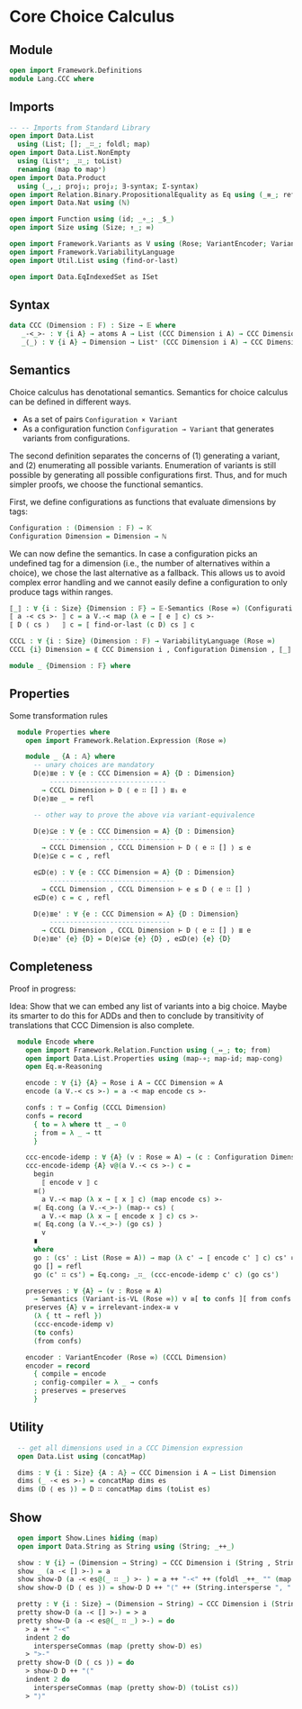 # Core Choice Calculus

## Module

```agda
open import Framework.Definitions
module Lang.CCC where
```

## Imports
```agda
-- -- Imports from Standard Library
open import Data.List
  using (List; []; _∷_; foldl; map)
open import Data.List.NonEmpty
  using (List⁺; _∷_; toList)
  renaming (map to map⁺)
open import Data.Product
  using (_,_; proj₁; proj₂; ∃-syntax; Σ-syntax)
open import Relation.Binary.PropositionalEquality as Eq using (_≡_; refl; sym)
open import Data.Nat using (ℕ)

open import Function using (id; _∘_; _$_)
open import Size using (Size; ↑_; ∞)

open import Framework.Variants as V using (Rose; VariantEncoder; Variant-is-VL)
open import Framework.VariabilityLanguage
open import Util.List using (find-or-last)

open import Data.EqIndexedSet as ISet
```

## Syntax

```agda
data CCC (Dimension : 𝔽) : Size → 𝔼 where
   _-<_>- : ∀ {i A} → atoms A → List (CCC Dimension i A) → CCC Dimension (↑ i) A
   _⟨_⟩ : ∀ {i A} → Dimension → List⁺ (CCC Dimension i A) → CCC Dimension (↑ i) A
```

## Semantics

Choice calculus has denotational semantics.
Semantics for choice calculus can be defined in different ways.
- As a set of pairs `Configuration × Variant`
- As a configuration function `Configuration → Variant` that generates variants from configurations.

The second definition separates the concerns of (1) generating a variant, and (2) enumerating all possible variants.
Enumeration of variants is still possible by generating all possible configurations first.
Thus, and for much simpler proofs, we choose the functional semantics.

First, we define configurations as functions that evaluate dimensions by tags:
```agda
Configuration : (Dimension : 𝔽) → 𝕂
Configuration Dimension = Dimension → ℕ
```

We can now define the semantics.
In case a configuration picks an undefined tag for a dimension (i.e., the number of alternatives within a choice), we chose the last alternative as a fallback.
This allows us to avoid complex error handling and we cannot easily define a configuration to only produce tags within ranges.
```agda
⟦_⟧ : ∀ {i : Size} {Dimension : 𝔽} → 𝔼-Semantics (Rose ∞) (Configuration Dimension) (CCC Dimension i)
⟦ a -< cs >- ⟧ c = a V.-< map (λ e → ⟦ e ⟧ c) cs >-
⟦ D ⟨ cs ⟩   ⟧ c = ⟦ find-or-last (c D) cs ⟧ c

CCCL : ∀ {i : Size} (Dimension : 𝔽) → VariabilityLanguage (Rose ∞)
CCCL {i} Dimension = ⟪ CCC Dimension i , Configuration Dimension , ⟦_⟧ ⟫
```

```agda
module _ {Dimension : 𝔽} where
```

## Properties

Some transformation rules
```agda
  module Properties where
    open import Framework.Relation.Expression (Rose ∞)

    module _ {A : 𝔸} where
      -- unary choices are mandatory
      D⟨e⟩≣e : ∀ {e : CCC Dimension ∞ A} {D : Dimension}
          -----------------------------
        → CCCL Dimension ⊢ D ⟨ e ∷ [] ⟩ ≣₁ e
      D⟨e⟩≣e _ = refl

      -- other way to prove the above via variant-equivalence

      D⟨e⟩⊆e : ∀ {e : CCC Dimension ∞ A} {D : Dimension}
          -------------------------------
        → CCCL Dimension , CCCL Dimension ⊢ D ⟨ e ∷ [] ⟩ ≤ e
      D⟨e⟩⊆e c = c , refl

      e⊆D⟨e⟩ : ∀ {e : CCC Dimension ∞ A} {D : Dimension}
          -------------------------------
        → CCCL Dimension , CCCL Dimension ⊢ e ≤ D ⟨ e ∷ [] ⟩
      e⊆D⟨e⟩ c = c , refl

      D⟨e⟩≣e' : ∀ {e : CCC Dimension ∞ A} {D : Dimension}
          ------------------------------
        → CCCL Dimension , CCCL Dimension ⊢ D ⟨ e ∷ [] ⟩ ≣ e
      D⟨e⟩≣e' {e} {D} = D⟨e⟩⊆e {e} {D} , e⊆D⟨e⟩ {e} {D}
```

## Completeness

Proof in progress:

Idea: Show that we can embed any list of variants into a big choice.
Maybe its smarter to do this for ADDs and then to conclude by transitivity of translations that CCC Dimension is also complete.

```agda
  module Encode where
    open import Framework.Relation.Function using (_⇔_; to; from)
    open import Data.List.Properties using (map-∘; map-id; map-cong)
    open Eq.≡-Reasoning

    encode : ∀ {i} {A} → Rose i A → CCC Dimension ∞ A
    encode (a V.-< cs >-) = a -< map encode cs >-

    confs : ⊤ ⇔ Config (CCCL Dimension)
    confs = record
      { to = λ where tt _ → 0
      ; from = λ _ → tt
      }

    ccc-encode-idemp : ∀ {A} (v : Rose ∞ A) → (c : Configuration Dimension) → ⟦ encode v ⟧ c ≡ v
    ccc-encode-idemp {A} v@(a V.-< cs >-) c =
      begin
        ⟦ encode v ⟧ c
      ≡⟨⟩
        a V.-< map (λ x → ⟦ x ⟧ c) (map encode cs) >-
      ≡⟨ Eq.cong (a V.-<_>-) (map-∘ cs) ⟨
        a V.-< map (λ x → ⟦ encode x ⟧ c) cs >-
      ≡⟨ Eq.cong (a V.-<_>-) (go cs) ⟩
        v
      ∎
      where
      go : (cs' : List (Rose ∞ A)) → map (λ c' → ⟦ encode c' ⟧ c) cs' ≡ cs'
      go [] = refl
      go (c' ∷ cs') = Eq.cong₂ _∷_ (ccc-encode-idemp c' c) (go cs')

    preserves : ∀ {A} → (v : Rose ∞ A)
      → Semantics (Variant-is-VL (Rose ∞)) v ≅[ to confs ][ from confs ] ⟦ encode v ⟧
    preserves {A} v = irrelevant-index-≅ v
      (λ { tt → refl })
      (ccc-encode-idemp v)
      (to confs)
      (from confs)

    encoder : VariantEncoder (Rose ∞) (CCCL Dimension)
    encoder = record
      { compile = encode
      ; config-compiler = λ _ → confs
      ; preserves = preserves
      }
```


## Utility

```agda
  -- get all dimensions used in a CCC Dimension expression
  open Data.List using (concatMap)

  dims : ∀ {i : Size} {A : 𝔸} → CCC Dimension i A → List Dimension
  dims (_ -< es >-) = concatMap dims es
  dims (D ⟨ es ⟩) = D ∷ concatMap dims (toList es)
```

## Show

```agda
  open import Show.Lines hiding (map)
  open import Data.String as String using (String; _++_)

  show : ∀ {i} → (Dimension → String) → CCC Dimension i (String , String._≟_) → String
  show _ (a -< [] >-) = a
  show show-D (a -< es@(_ ∷ _) >- ) = a ++ "-<" ++ (foldl _++_ "" (map (show show-D) es)) ++ ">-"
  show show-D (D ⟨ es ⟩) = show-D D ++ "⟨" ++ (String.intersperse ", " (toList (map⁺ (show show-D) es))) ++ "⟩"

  pretty : ∀ {i : Size} → (Dimension → String) → CCC Dimension i (String , String._≟_) → Lines
  pretty show-D (a -< [] >-) = > a
  pretty show-D (a -< es@(_ ∷ _) >-) = do
    > a ++ "-<"
    indent 2 do
      intersperseCommas (map (pretty show-D) es)
    > ">-"
  pretty show-D (D ⟨ cs ⟩) = do
    > show-D D ++ "⟨"
    indent 2 do
      intersperseCommas (map (pretty show-D) (toList cs))
    > "⟩"
```
